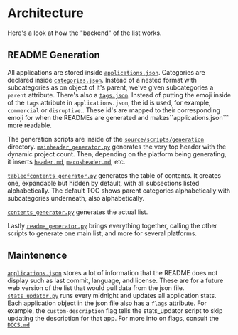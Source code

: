 
# Architecture
Here's a look at how the "backend" of the list works. 

## README Generation
All applications are stored inside [`applications.json`](source/data/applications.json). Categories are declared inside [`categories.json`](source/data/categories.json). Instead of a nested format with subcategories as on object of it's parent, we've given subcategories a `parent` attribute. There's also a [`tags.json`](source/data/tags.json). Instead of putting the emoji inside of the ```tags``` attribute in `applications.json`, the id is used, for example, `commercial` or `disruptive`.. These id's are mapped to their corresponding emoji for when the READMEs are generated and makes``applications.json``` more readable. 

The generation scripts are inside of the [`source/scripts/generation`](source/scripts/generation) directory. [`mainheader_generator.py`](source/scripts/generation/mainheader_generator.py) generates the very top header with the dynamic project count. Then, depending on the platform being generating, it inserts [`header.md`](source/components/header.md), [`macosheader.md`](source/components/macosheader.md), etc.

[`tableofcontents_generator.py`](source/scripts/generation/tableofcontents_generator.py) generates the table of contents. It creates one, expandable but hidden by default, with all subsections listed alphabetically. The default TOC shows parent categories alphabetically with subcategories underneath, also alphabetically.

[`contents_generator.py`](source/scripts/generation/contents_generator.py) generates the actual list.

Lastly [`readme_generator.py`](source/scripts/generation/readme_generator.py) brings everything together, calling the other scripts to generate one main list, and more for several platforms. 

## Maintenence
[`applications.json`](source/data/applications.json) stores a lot of information that the README does not display such as last commit, language, and license. These are for a future web version of the list that would pull data from the json file. [`stats_updator.py`](source/maintenance/stats_updator.py) runs every midnight and updates all application stats. Each application object in the json file also has a `flags` attribute. For example, the `custom-description` flag tells the stats_updator script to skip updating the description for that app. For more into on flags, consult the [`DOCS.md`](resources/DOCS.md)